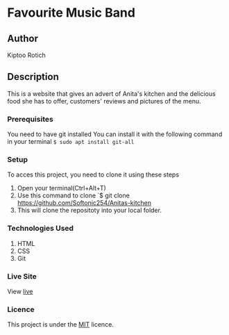 # Favourite Music Band
## Author
Kiptoo Rotich
## Description
This is a website that gives an advert of Anita's kitchen and the delicious food she has to offer, customers' reviews and pictures of the menu.
### Prerequisites
You need to have git installed
You can install it with the following command in your terminal
`$ sudo apt install git-all`
### Setup
To acces this project, you need to clone it using these steps
1. Open your terminal(Ctrl+Alt+T)
2. Use this command to clone `$ git clone https://github.com/Softonic254/Anitas-kitchen
3. This will clone the repositoty into your local folder.
### Technologies Used
1. HTML
2. CSS
3. Git
### Live Site
View [live](https://softonic254.github.io/Anitas-kitchen/)
### Licence
This project is under the  [MIT](LICENCE) licence.
